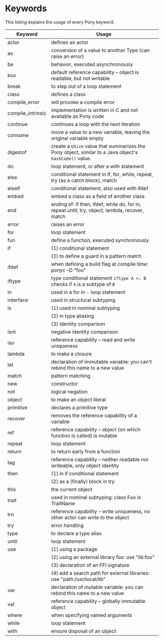 # Keywords

This listing explains the usage of every Pony keyword.

| Keyword           | Usage                                                                                                  |
| ----------------- | ------------------------------------------------------------------------------------------------------ |
| actor             | defines an actor                                                                                       |
| as                | conversion of a value to another Type (can raise an error)                                             |
| be                | behavior, executed asynchronously                                                                      |
| box               | default reference capability – object is readable, but not writable                                    |
| break             | to step out of a loop statement                                                                        |
| class             | defines a class                                                                                        |
| compile_error     | will provoke a compile error                                                                           |
| compile_intrinsic | implementation is written in C and not available as Pony code                                          |
| continue          | continues a loop with the next iteration                                                               |
| consume           | move a value to a new variable, leaving the original variable empty                                    |
| digestof          | create a `USize` value that summarizes the Pony object, similar to a Java object's `hashCode()` value. |
| do                | loop statement, or after a with statement                                                              |
| else              | conditional statement in if, for, while, repeat, try (as a catch block), match                         |
| elseif            | conditional statement, also used with ifdef                                                            |
| embed             | embed a class as a field of another class                                                              |
| end               | ending of: if then, ifdef, while do, for in, repeat until, try, object, lambda, recover, match         |
| error             | raises an error                                                                                        |
| for               | loop statement                                                                                         |
| fun               | define a function, executed synchronously                                                              |
| if                | (1) conditional statement                                                                              |
|                   | (2) to define a guard in a pattern match                                                               |
| ifdef             | when defining a build flag at compile time:  ponyc –D "foo"                                            |
| iftype            | type conditional statement `iftype A <: B` checks if `A` is a subtype of `B`                           |
| in                | used in a for in - loop statement                                                                      |
| interface         | used in structural subtyping                                                                           |
| is                | (1) used in nominal subtyping                                                                          |
|                   | (2) in type aliasing                                                                                   |
|                   | (3) identity comparison                                                                                |
| isnt              | negative identity comparison                                                                           |
| iso               | reference capability – read and write uniqueness                                                       |
| lambda            | to make a closure                                                                                      |
| let               | declaration of immutable variable: you can't rebind this name to a new value                           |
| match             | pattern matching                                                                                       |
| new               | constructor                                                                                            |
| not               | logical negation                                                                                       |
| object            | to make an object literal                                                                              |
| primitive         | declares a primitive type                                                                              |
| recover           | removes the reference capability of a variable                                                         |
| ref               | reference capability – object (on which function is called) is mutable                                 |
| repeat            | loop statement                                                                                         |
| return            | to return early from a function                                                                        |
| tag               | reference capability – neither readable nor writeable, only object identity                            |
| then              | (1) in if conditional statement                                                                        |
|                   | (2) as a (finally) block in try                                                                        |
| this              | the current object                                                                                     |
| trait             | used in nominal subtyping:  class Foo is TraitName                                                     |
| trn               | reference capability – write uniqueness, no other actor can write to the object                        |
| try               | error handling                                                                                         |
| type              | to declare a type alias                                                                                |
| until             | loop statement                                                                                         |
| use               | (1) using a package                                                                                    |
|                   | (2) using an external library foo: use "lib:foo"                                                       |
|                   | (3) declaration of an FFI signature                                                                    |
|                   | (4) add a search path for external libraries: use "path:/usr/local/lib"                                |
| var               | declaration of mutable variable: you can rebind this name to a new value                               |
| val               | reference capability – globally immutable object                                                       |
| where             | when specifying named arguments                                                                        |
| while             | loop statement                                                                                         |
| with              | ensure disposal of an object                                                                           |
